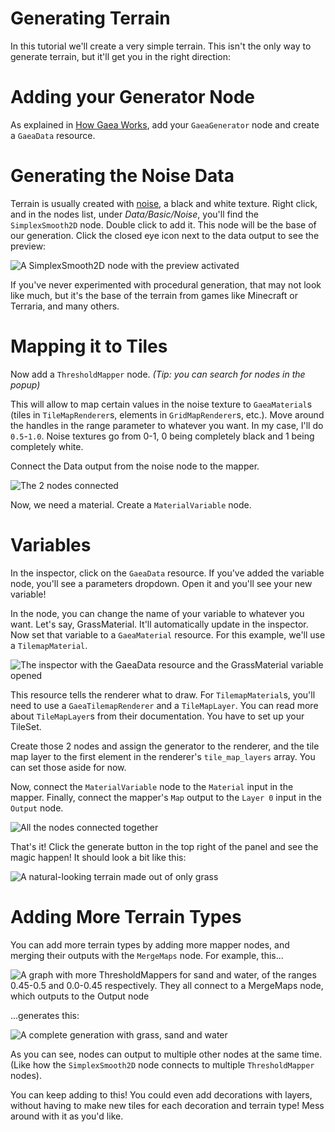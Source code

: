 # Generating Terrain

In this tutorial we'll create a very simple terrain. This isn't the only way to generate terrain, but it'll get you in the right direction:

# Adding your Generator Node

As explained in [How Gaea Works](../how-gaea-works.md), add your `GaeaGenerator` node and create a `GaeaData` resource.

# Generating the Noise Data

Terrain is usually created with [noise](https://en.wikipedia.org/wiki/Perlin_noise), a black and white texture. Right click, and in the nodes list, under _Data/Basic/Noise_, you'll find the `SimplexSmooth2D` node. Double click to add it. This node will be the base of our generation. Click the closed eye icon next to the data output to see the preview:

![A SimplexSmooth2D node with the preview activated](../../assets/tutorials/generating-terrain/simplex-smooth-2d.png)

If you've never experimented with procedural generation, that may not look like much, but it's the base of the terrain from games like Minecraft or Terraria, and many others.

# Mapping it to Tiles

Now add a `ThresholdMapper` node. _(Tip: you can search for nodes in the popup)_

This will allow to map certain values in the noise texture to `GaeaMaterial`s (tiles in `TileMapRenderer`s, elements in `GridMapRenderer`s, etc.). Move around the handles in the range parameter to whatever you want. In my case, I'll do `0.5`-`1.0`. Noise textures go from 0-1, 0 being completely black and 1 being completely white.

Connect the Data output from the noise node to the mapper.

![The 2 nodes connected](../../assets/tutorials/generating-terrain/connected-nodes.png)

Now, we need a material. Create a `MaterialVariable` node.

# Variables

In the inspector, click on the `GaeaData` resource. If you've added the variable node, you'll see a parameters dropdown. Open it and you'll see your new variable!

In the node, you can change the name of your variable to whatever you want. Let's say, GrassMaterial. It'll automatically update in the inspector. Now set that variable to a `GaeaMaterial` resource. For this example, we'll use a `TilemapMaterial`.

![The inspector with the GaeaData resource and the GrassMaterial variable opened](../../assets/tutorials/generating-terrain/tilemap_material.png)

This resource tells the renderer what to draw. For `TilemapMaterial`s, you'll need to use a `GaeaTilemapRenderer` and a `TileMapLayer`. You can read more about `TileMapLayer`s from their documentation. You have to set up your TileSet.

Create those 2 nodes and assign the generator to the renderer, and the tile map layer to the first element in the renderer's `tile_map_layers` array. You can set those aside for now.

Now, connect the `MaterialVariable` node to the `Material` input in the mapper. Finally, connect the mapper's `Map` output to the `Layer 0` input in the `Output` node.

![All the nodes connected together](../../assets/tutorials/generating-terrain/final.png)

That's it! Click the generate button in the top right of the panel and see the magic happen! It should look a bit like this:

![A natural-looking terrain made out of only grass](../../assets/tutorials/generating-terrain/generation.png)

# Adding More Terrain Types

You can add more terrain types by adding more mapper nodes, and merging their outputs with the `MergeMaps` node. For example, this...

![A graph with more ThresholdMappers for sand and water, of the ranges 0.45-0.5 and 0.0-0.45 respectively. They all connect to a MergeMaps node, which outputs to the Output node](../../assets/tutorials/generating-terrain/final-final.png)

...generates this:

![A complete generation with grass, sand and water](../../assets/tutorials/generating-terrain/complete-generation.png)

As you can see, nodes can output to multiple other nodes at the same time. (Like how the `SimplexSmooth2D` node connects to multiple `ThresholdMapper` nodes).

You can keep adding to this! You could even add decorations with layers, without having to make new tiles for each decoration and terrain type! Mess around with it as you'd like.